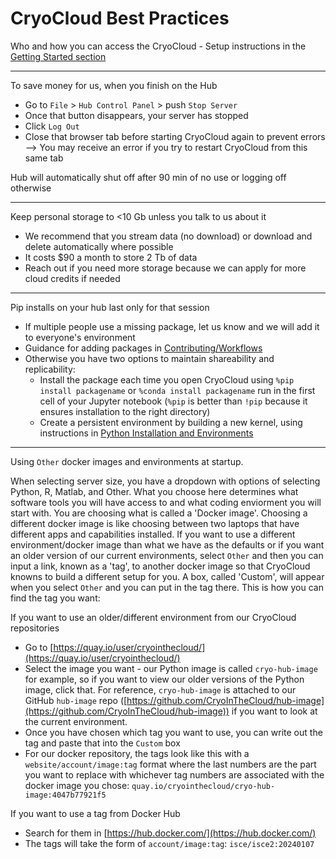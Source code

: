 # CryoCloud Best Practices

Who and how you can access the CryoCloud - Setup instructions in the [Getting Started section](../content/Getting_Started.md) 

***

To save money for us, when you finish on the Hub
* Go to `File` > `Hub Control Panel` > push `Stop Server`
* Once that button disappears, your server has stopped
* Click `Log Out`
* Close that browser tab before starting CryoCloud again to prevent errors --> You may receive an error if you try to restart CryoCloud from this same tab

Hub will automatically shut off after 90 min of no use or logging off otherwise

***

Keep personal storage to <10 Gb unless you talk to us about it
* We recommend that you stream data (no download) or download and delete automatically where possible
* It costs $90 a month to store 2 Tb of data
* Reach out if you need more storage because we can apply for more cloud credits if needed

***

Pip installs on your hub last only for that session
* If multiple people use a missing package, let us know and we will add it to everyone's environment
* Guidance for adding packages in [Contributing/Workflows](../contributing/workflow.md)
* Otherwise you have two options to maintain shareability and replicability:
   * Install the package each time you open CryoCloud using `%pip install packagename` or `%conda install packagename` run in the first cell of your Jupyter notebook (`%pip` is better than `!pip` because it ensures installation to the right directory)
   * Create a persistent environment by building a new kernel, using instructions in [Python Installation and Environments](../how_tos/background/python.md)
 
***

Using `Other` docker images and environments at startup. 

When selecting server size, you have a dropdown with options of selecting Python, R, Matlab, and Other. What you choose here determines what software tools you will have access to and what coding enviorment you will start with. You are choosing what is called a 'Docker image'. Choosing a different docker image is like choosing between two laptops that have different apps and capabilities installed. If you want to use a different environment/docker image than what we have as the defaults or if you want an older version of our current environments, select `Other` and then you can input a link, known as a 'tag', to another docker image so that CryoCloud knowns to build a different setup for you. A box, called 'Custom', will appear when you select `Other` and you can put in the tag there. This is how you can find the tag you want: 

If you want to use an older/different environment from our CryoCloud repositories
* Go to [https://quay.io/user/cryointhecloud/](https://quay.io/user/cryointhecloud/)
* Select the image you want - our Python image is called `cryo-hub-image` for example, so if you want to view our older versions of the Python image, click that. For reference, `cryo-hub-image` is attached to our GitHub `hub-image` repo ([https://github.com/CryoInTheCloud/hub-image](https://github.com/CryoInTheCloud/hub-image)) if you want to look at the current environment.
* Once you have chosen which tag you want to use, you can write out the tag and paste that into the `Custom` box
* For our docker repository, the tags look like this with a `website/account/image:tag` format where the last numbers are the part you want to replace with whichever tag numbers are associated with the docker image you chose: `quay.io/cryointhecloud/cryo-hub-image:4047b77921f5`

If you want to use a tag from Docker Hub
* Search for them in [https://hub.docker.com/](https://hub.docker.com/)
* The tags will take the form of `account/image:tag`: `isce/isce2:20240107`
